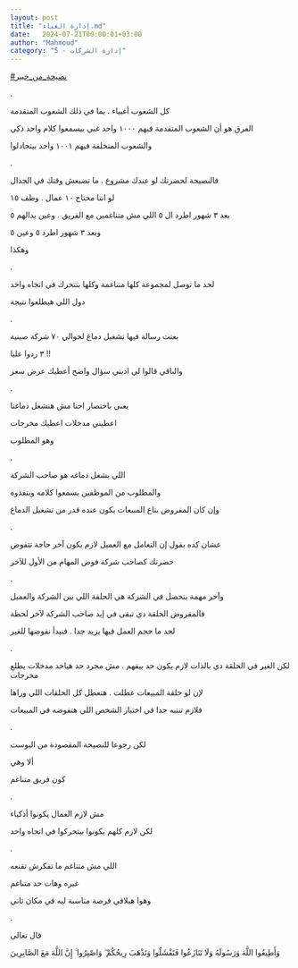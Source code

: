 ```yaml
---
layout: post
title: "إدارة الغباء.md"
date:   2024-07-21T00:00:01+03:00
author: "Mahmoud"
category: "5 - إدارة الشركات"
---
```

[<u>\#نصيحة_من_خبير</u>](https://www.facebook.com/hashtag/%D9%86%D8%B5%D9%8A%D8%AD%D8%A9_%D9%85%D9%86_%D8%AE%D8%A8%D9%8A%D8%B1?__eep__=6&__cft__%5b0%5d=AZWrY4ZL2EHLPoB2Hai_p5PIDQYYeaoBbq7PHttvbPAGvTsjThqDG3guVRcklEy19fEQVrdLTpOpC_XXaWG1MRn5Lc__t8QzAc2a8qqiJN1OfIFWw7suGHlIN41t9YicT05xdzgV022J9h1IrBXpDGr7gO7YsJZZMl1F84PsZi7nPF-8LXLA9z0boWkcDLTYROA&__tn__=*NK-R)

.

كل الشعوب أغبياء . بما في ذلك الشعوب المتقدمة

الفرق هو أن الشعوب المتقدمة فيهم ١٠٠٠ واحد غبي بيسمعوا
كلام واحد ذكي

والشعوب المتخلفة فيهم ١٠٠١ واحد بيتجادلوا

.

فالنصيحة لحضرتك لو عندك مشروع . ما تضيعش وقتك في
الجدال

لو انتا محتاج ١٠ عمال . وظف ١٥

بعد ٣ شهور اطرد ال ٥ اللي مش متناغمين مع الفريق . وعين
بدالهم ٥

وبعد ٣ شهور اطرد ٥ وعين ٥

وهكذا

.

لحد ما توصل لمجموعة كلها متناغمة وكلها بتتحرك في اتجاه
واحد

دول اللي هيطلعوا نتيجة

.

بعتت رسالة فيها تشغيل دماغ لحوالي ٧٠ شركة صينية

٣ ردوا عليا !!

والباقي قالوا لي اديني سؤال واضح أعطيك عرض سعر

.

يعني باختصار احنا مش هنشغل دماغنا

اعطيني مدخلات اعطيك مخرجات

وهو المطلوب

.

اللي يشغل دماغه هو صاحب الشركة

والمطلوب من الموظفين يسمعوا كلامه وينفذوه

وإن كان المفروض بتاع المبيعات يكون عنده قدر من تشغيل
الدماغ

.

عشان كده بقول إن التعامل مع العميل لازم يكون آخر حاجة
تتفوض

حضرتك كصاحب شركة فوض المهام من الأول للآخر

.

وآخر مهمة بتحصل في الشركة هي الحلقة اللي بين الشركة
والعميل

فالمفروض الحلقة دي تبقى في إيد صاحب الشركة لآخر
لحظة

لحد ما حجم العمل فيها يزيد جدا . فنبدأ نفوضها
للغير

.

لكن الغير في الحلقة دي بالذات لازم يكون حد بيفهم . مش
مجرد حد هياخد مدخلات يطلع مخرجات

لإن لو حلقة المبيعات عطلت . هتعطل كل الحلقات اللي
وراها

فلازم تنتبه جدا في اختيار الشخص اللي هتفوضه في
المبيعات

.

لكن رجوعا للنصيحة المقصودة من البوست

ألا وهي

كون فريق متناغم

.

مش لازم العمال يكونوا أذكياء

لكن لازم كلهم يكونوا بيتحركوا في اتجاه واحد

.

اللي مش متناغم ما تفكرش تقنعه

غيره وهات حد متناغم

وهوا هيلاقي فرصة مناسبة ليه في مكان تاني

.

قال تعالى

وَأَطِيعُوا اللَّهَ وَرَسُولَهُ وَلَا تَنَازَعُوا فَتَفْشَلُوا وَتَذْهَبَ رِيحُكُمْ ۖ
وَاصْبِرُوا ۚ إِنَّ اللَّهَ مَعَ الصَّابِرِينَ
